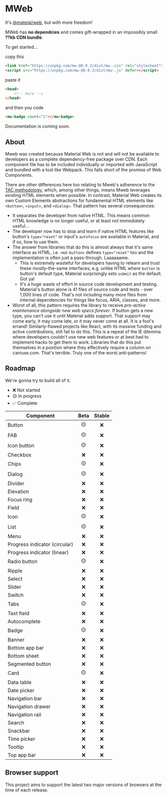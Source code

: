 # MWeb

It's [@mateial/web](https://github.com/material-components/material-web), but with more freedom! 

MWeb has **no dependcies** and comes gift-wrapped in an impossibly small **??kb CDN bundle**. 

To get started...

copy this
```html
<link href="https://unpkg.com/mw-@0.0.3/dist/mw-.css" rel="stylesheet">
<script src="https://unpkg.com/mw-@0.0.3/dist/mw-.js" defer></script>
```
paste it
```html
<head>
    <!-- here -->
</head>
```
and then you code
```html
<mw-badge count="1"></mw-badge>
```

Documentation is coming soon.

## About
Mweb was created because Material Web is not and will not be available to developers as a complete dependency-free package over CDN. Each component file has to be included individually or imported with JavaScript and bundled with a tool like Webpack. This falls short of the promise of Web Components.

There are other differences here too relating to Mweb's adherence to the [TAC methodology](https://jordanbrennan.hashnode.dev/tac-a-new-css-methodology), which, among other things, means Mweb leverages existing HTML elements when possible. In contrast, Material Web creates its own Custom Elements abstractions for fundamental HTML elements like `<button>`, `<input>`, and `<dialog>`. That pattern has several consequences:
- It separates the developer from native HTML. This means common HTML knowledge is no longer useful, or at least not immediately useful...
- The developer now has to stop and learn if native HTML features like button's `type="reset"` or input's `autofocus` are available in Material, and if so, how to use them. 
- The answer from libraries that do this is almost always that it's same interface as HTML, i.e. `<md-button>` defines `type="reset"` too and the implementation is often just a pass-through. Laaaaaame.
  - This is extremely wasteful for developers having to relearn and trust these mostly-the-same interfaces, e.g. unlike HTML where `button` is button's default type, Material surprisingly sets `submit` as the default. Got ya!
  - It's a huge waste of effort in source code development and testing. Material's button alone is 41 files of source code and tests - over 1,000 lines of code. That's not including many more files from internal dependencies for things like focus, ARIA, classes, and more.
- Worst of all, this pattern requires the library to receive _pro-active maintenance alongside new web specs forever_. If button gets a new type, you can't use it until Material adds support. That support may come early, it may come late, or it may never come at all. It is a fool's errand! Similarly-flawed projects like React, with its massive funding and active contributions, still fail to do this. This is a repeat of the IE dilemma where developers couldn't use new web features or at best had to implement hacks to get them to work. Libraries that do this put themselves in a position where they effectively require a column on caniuse.com. That's terrible. Truly one of the worst anti-patterns!

## Roadmap

We're gonna try to build all of it.
-   ❌ Not started
-   🟡 In progress
-   ✅ Complete

Component                     | Beta | Stable
----------------------------- | :--: | :----:
Button                        | 🟡    | ❌
FAB                           | 🟡    | ❌
Icon button                   | 🟡    | ❌
Checkbox                      | ❌    | ❌
Chips                         | 🟡    | ❌
Dialog                        | 🟡    | ❌
Divider                       | ❌    | ❌
Elevation                     | ❌    | ❌
Focus ring                    | ❌    | ❌
Field                         | ❌    | ❌
Icon                          | 🟡    | ❌
List                          | 🟡    | ❌
Menu                          | ❌    | ❌
Progress indicator (circular) | ❌    | ❌
Progress indicator (linear)   | ❌    | ❌
Radio button                  | 🟡    | ❌
Ripple                        | ❌    | ❌
Select                        | ❌    | ❌
Slider                        | ❌    | ❌
Switch                        | ❌    | ❌
Tabs                          | 🟡    | ❌
Text field                    | ❌    | ❌
Autocomplete                  | ❌    | ❌
Badge                         | 🟡    | ❌
Banner                        | ❌    | ❌
Bottom app bar                | ❌    | ❌
Bottom sheet                  | ❌    | ❌
Segmented button              | ❌    | ❌
Card                          | 🟡    | ❌
Data table                    | ❌    | ❌
Date picker                   | ❌    | ❌
Navigation bar                | ❌    | ❌
Navigation drawer             | ❌    | ❌
Navigation rail               | ❌    | ❌
Search                        | ❌    | ❌
Snackbar                      | ❌    | ❌
Time picker                   | ❌    | ❌
Tooltip                       | ❌    | ❌
Top app bar                   | ❌    | ❌

## Browser support
This project aims to support the latest two major versions of browsers at the time of each release.
